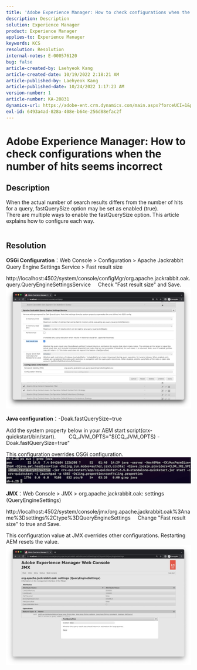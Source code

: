```yaml
---
title: 'Adobe Experience Manager: How to check configurations when the number of hits seems incorrect'
description: Description
solution: Experience Manager
product: Experience Manager
applies-to: Experience Manager
keywords: KCS
resolution: Resolution
internal-notes: E-000576120
bug: false
article-created-by: Laehyeok Kang
article-created-date: 10/19/2022 2:18:21 AM
article-published-by: Laehyeok Kang
article-published-date: 10/24/2022 1:17:23 AM
version-number: 1
article-number: KA-20831
dynamics-url: https://adobe-ent.crm.dynamics.com/main.aspx?forceUCI=1&pagetype=entityrecord&etn=knowledgearticle&id=9b90084b-544f-ed11-bba2-0022480867bd
exl-id: 6493a4ad-828a-408e-b64e-256d88efac2f
---
```

# Adobe Experience Manager: How to check configurations when the number of hits seems incorrect

## Description

When the actual number of search results differs from the number of hits for a query, fastQuerySize option may be set as enabled (true).
<br>There are multiple ways to enable the fastQuerySize option. This article explains how to configure each way.
<br> 

## Resolution


<b>OSGi Configuration</b>：Web Console &gt; Configuration &gt; Apache Jackrabbit Query Engine Settings Service &gt; Fast result size

http://localhost:4502/system/console/configMgr/org.apache.jackrabbit.oak.query.QueryEngineSettingsService
    Check "Fast result size" and Save.
   ![](assets/cef3b476-b74f-ed11-bba2-0022480867bd.png)

<b>Java configuration</b>：-Doak.fastQuerySize=true

Add the system property below in your AEM start script(crx-quickstart/bin/start).
        CQ_JVM_OPTS="${CQ_JVM_OPTS} -Doak.fastQuerySize=true"

This configuration overrides OSGi configuration.
    ![](assets/4afe8a85-b74f-ed11-bba2-0022480867bd.png)

<b>JMX</b>：Web Console &gt; JMX &gt; org.apache.jackrabbit.oak: settings (QueryEngineSettings)

http://localhost:4502/system/console/jmx/org.apache.jackrabbit.oak%3Aname%3Dsettings%2Ctype%3DQueryEngineSettings
    Change "Fast result size" to true and Save.

This configuration value at JMX overrides other configurations. Restarting AEM resets the value.
![](assets/8592cd98-b74f-ed11-bba2-0022480867bd.png)
